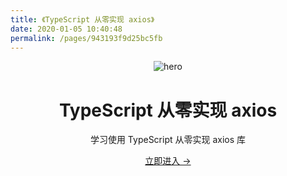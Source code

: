 ```yaml
---
title: 《TypeScript 从零实现 axios》
date: 2020-01-05 10:40:48
permalink: /pages/943193f9d25bc5fb
---
```


<main aria-labelledby="main-title" class="home">
  <header class="hero">
    <img src="https://cdn.jsdelivr.net/gh/xugaoyi/image_store/blog/20200105104632.png" alt="hero">
    <h1 id="main-title">TypeScript 从零实现 axios</h1>
    <p class="description">学习使用 TypeScript 从零实现 axios 库</p>
    <p class="action">
      <a href="/pages/e05dce83e5129785/" class="nav-link action-button">立即进入 →</a>
    </p>
  </header>
  <div class="custom content default"></div>
</main>

